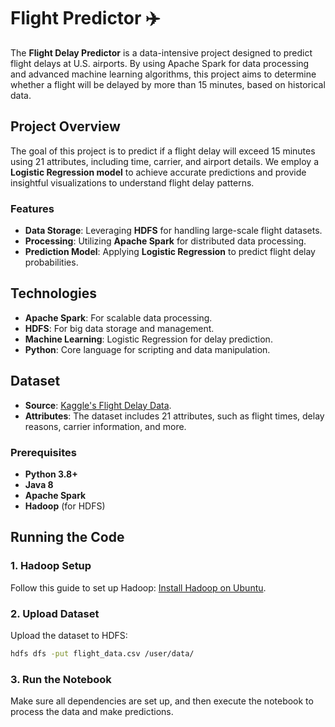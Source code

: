 # Flight Predictor ✈️

The **Flight Delay Predictor** is a data-intensive project designed to predict flight delays at U.S. airports. By using Apache Spark for data processing and advanced machine learning algorithms, this project aims to determine whether a flight will be delayed by more than 15 minutes, based on historical data.

## Project Overview

The goal of this project is to predict if a flight delay will exceed 15 minutes using 21 attributes, including time, carrier, and airport details. We employ a **Logistic Regression model** to achieve accurate predictions and provide insightful visualizations to understand flight delay patterns.

### Features

- **Data Storage**: Leveraging **HDFS** for handling large-scale flight datasets.
- **Processing**: Utilizing **Apache Spark** for distributed data processing.
- **Prediction Model**: Applying **Logistic Regression** to predict flight delay probabilities.

## Technologies

- **Apache Spark**: For scalable data processing.
- **HDFS**: For big data storage and management.
- **Machine Learning**: Logistic Regression for delay prediction.
- **Python**: Core language for scripting and data manipulation.

## Dataset

- **Source**: [Kaggle's Flight Delay Data](https://www.kaggle.com/datasets/arezaei81/flights/data).
- **Attributes**: The dataset includes 21 attributes, such as flight times, delay reasons, carrier information, and more.

### Prerequisites

- **Python 3.8+**
- **Java 8**
- **Apache Spark**
- **Hadoop** (for HDFS)

## Running the Code

### 1. Hadoop Setup

Follow this guide to set up Hadoop: [Install Hadoop on Ubuntu](https://codewitharjun.medium.com/install-hadoop-on-ubuntu-operating-system-6e0ca4ef9689).

### 2. Upload Dataset

Upload the dataset to HDFS:
  ```sh
  hdfs dfs -put flight_data.csv /user/data/
  ```
### 3. Run the Notebook
  Make sure all dependencies are set up, and then execute the notebook to process the data and make predictions.
  
